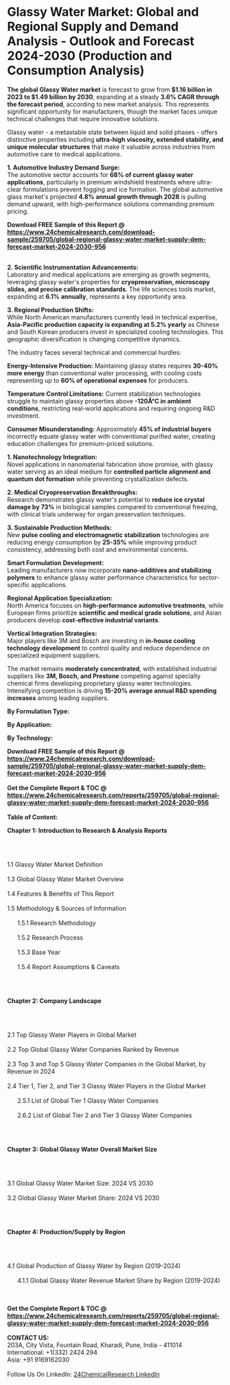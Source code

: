 <h1>Glassy Water Market: Global and Regional Supply and Demand Analysis - Outlook and Forecast 2024-2030 (Production and Consumption Analysis)</h1><p><strong>The global Glassy Water market</strong> is forecast to grow from <strong>$1.16 billion in 2023 to $1.49 billion by 2030</strong>, expanding at a steady <strong>3.6% CAGR through the forecast period</strong>, according to new market analysis. This represents significant opportunity for manufacturers, though the market faces unique technical challenges that require innovative solutions.</p><p>Glassy water - a metastable state between liquid and solid phases - offers distinctive properties including <strong>ultra-high viscosity, extended stability, and unique molecular structures</strong> that make it valuable across industries from automotive care to medical applications.</p><p><strong>1. Automotive Industry Demand Surge:</strong><br>
The automotive sector accounts for <strong>68% of current glassy water applications</strong>, particularly in premium windshield treatments where ultra-clear formulations prevent fogging and ice formation. The global automotive glass market's projected <strong>4.8% annual growth through 2028</strong> is pulling demand upward, with high-performance solutions commanding premium pricing.</p><div><b>Download FREE Sample of this Report @ 
            <a href="https://www.24chemicalresearch.com/download-sample/259705/global-regional-glassy-water-market-supply-dem-forecast-market-2024-2030-956">
            https://www.24chemicalresearch.com/download-sample/259705/global-regional-glassy-water-market-supply-dem-forecast-market-2024-2030-956</a></b></div><br><p><strong>2. Scientific Instrumentation Advancements:</strong><br>
Laboratory and medical applications are emerging as growth segments, leveraging glassy water's properties for <strong>cryopreservation, microscopy slides, and precise calibration standards</strong>. The life sciences tools market, expanding at <strong>6.1% annually</strong>, represents a key opportunity area.</p><p><strong>3. Regional Production Shifts:</strong><br>
While North American manufacturers currently lead in technical expertise, <strong>Asia-Pacific production capacity is expanding at 5.2% yearly</strong> as Chinese and South Korean producers invest in specialized cooling technologies. This geographic diversification is changing competitive dynamics.</p><p>The industry faces several technical and commercial hurdles:</p><p><strong>Energy-Intensive Production:</strong> Maintaining glassy states requires <strong>30-40% more energy</strong> than conventional water processing, with cooling costs representing up to <strong>60% of operational expenses</strong> for producers.</p><p><strong>Temperature Control Limitations:</strong> Current stabilization technologies struggle to maintain glassy properties above <strong>-120Â°C in ambient conditions</strong>, restricting real-world applications and requiring ongoing R&amp;D investment.</p><p><strong>Consumer Misunderstanding:</strong> Approximately <strong>45% of industrial buyers</strong> incorrectly equate glassy water with conventional purified water, creating education challenges for premium-priced solutions.</p><p><strong>1. Nanotechnology Integration:</strong><br>
Novel applications in nanomaterial fabrication show promise, with glassy water serving as an ideal medium for <strong>controlled particle alignment and quantum dot formation</strong> while preventing crystallization defects.</p><p><strong>2. Medical Cryopreservation Breakthroughs:</strong><br>
Research demonstrates glassy water's potential to <strong>reduce ice crystal damage by 73%</strong> in biological samples compared to conventional freezing, with clinical trials underway for organ preservation techniques.</p><p><strong>3. Sustainable Production Methods:</strong><br>
New <strong>pulse cooling and electromagnetic stabilization</strong> technologies are reducing energy consumption by <strong>25-35%</strong> while improving product consistency, addressing both cost and environmental concerns.</p><p><strong>Smart Formulation Development:</strong><br>
	Leading manufacturers now incorporate <strong>nano-additives and stabilizing polymers</strong> to enhance glassy water performance characteristics for sector-specific applications.</p><p><strong>Regional Application Specialization:</strong><br>
	North America focuses on <strong>high-performance automotive treatments</strong>, while European firms prioritize <strong>scientific and medical grade solutions</strong>, and Asian producers develop <strong>cost-effective industrial variants</strong>.</p><p><strong>Vertical Integration Strategies:</strong><br>
	Major players like 3M and Bosch are investing in <strong>in-house cooling technology development</strong> to control quality and reduce dependence on specialized equipment suppliers.</p><p>The market remains <strong>moderately concentrated</strong>, with established industrial suppliers like <strong>3M, Bosch, and Prestone</strong> competing against specialty chemical firms developing proprietary glassy water technologies. Intensifying competition is driving <strong>15-20% average annual R&amp;D spending increases</strong> among leading suppliers.</p><p><strong>By Formulation Type:</strong></p><p><strong>By Application:</strong></p><p><strong>By Technology:</strong></p><div><b>Download FREE Sample of this Report @ 
            <a href="https://www.24chemicalresearch.com/download-sample/259705/global-regional-glassy-water-market-supply-dem-forecast-market-2024-2030-956">
            https://www.24chemicalresearch.com/download-sample/259705/global-regional-glassy-water-market-supply-dem-forecast-market-2024-2030-956</a></b></div><br><div><b>Get the Complete Report & TOC @ 
            <a href="https://www.24chemicalresearch.com/reports/259705/global-regional-glassy-water-market-supply-dem-forecast-market-2024-2030-956">
            https://www.24chemicalresearch.com/reports/259705/global-regional-glassy-water-market-supply-dem-forecast-market-2024-2030-956</a></b></div><br>
            <b>Table of Content:</b><p><p><strong>Chapter 1: Introduction to Research &amp; Analysis Reports</strong></p><br />
<br />
<p>1.1 Glassy Water Market Definition<br /><br />
1.3 Global Glassy Water Market Overview<br /><br />
1.4 Features &amp; Benefits of This Report<br /><br />
1.5 Methodology &amp; Sources of Information<br /><br />
&nbsp;&nbsp;&nbsp;&nbsp;&nbsp; 1.5.1 Research Methodology<br /><br />
&nbsp;&nbsp;&nbsp;&nbsp;&nbsp; 1.5.2 Research Process<br /><br />
&nbsp;&nbsp;&nbsp;&nbsp;&nbsp; 1.5.3 Base Year<br /><br />
&nbsp;&nbsp;&nbsp;&nbsp;&nbsp; 1.5.4 Report Assumptions &amp; Caveats</p><br />
<br />
<p><strong>Chapter 2: Company Landscape</strong></p><br />
<br />
<p>2.1 Top Glassy Water Players in Global Market<br /><br />
2.2 Top Global Glassy Water Companies Ranked by Revenue<br /><br />
2.3 Top 3 and Top 5 Glassy Water Companies in the Global Market, by Revenue in 2024<br /><br />
2.4 Tier 1, Tier 2, and Tier 3 Glassy Water Players in the Global Market<br /><br />
&nbsp;&nbsp;&nbsp;&nbsp;&nbsp; 2.5.1 List of Global Tier 1 Glassy Water Companies<br /><br />
&nbsp;&nbsp;&nbsp;&nbsp;&nbsp; 2.6.2 List of Global Tier 2 and Tier 3 Glassy Water Companies</p><br />
<br />
<p><strong>Chapter 3: Global Glassy Water Overall Market Size</strong></p><br />
<br />
<p>3.1 Global Glassy Water Market Size: 2024 VS 2030<br /><br />
3.2 Global Glassy Water Market Share: 2024 VS 2030</p><br />
<br />
<p><strong>Chapter 4: Production/Supply by Region</strong></p><br />
<br />
<p>4.1 Global Production of Glassy Water by Region (2019-2024)<br /><br />
&nbsp;&nbsp;&nbsp;&nbsp;&nbsp; 4.1.1 Global Glassy Water Revenue Market Share by Region (2019-2024)<br /><br />
&nbsp;&nbsp;&nbsp;</p><div><b>Get the Complete Report & TOC @ 
            <a href="https://www.24chemicalresearch.com/reports/259705/global-regional-glassy-water-market-supply-dem-forecast-market-2024-2030-956">
            https://www.24chemicalresearch.com/reports/259705/global-regional-glassy-water-market-supply-dem-forecast-market-2024-2030-956</a></b></div><br><b>CONTACT US:</b><br>
            203A, City Vista, Fountain Road, Kharadi, Pune, India - 411014<br>
            International: +1(332) 2424 294<br>
            Asia: +91 9169162030 <br><br>
            Follow Us On LinkedIn: <a href="https://www.linkedin.com/company/24chemicalresearch/">24ChemicalResearch LinkedIn</a>